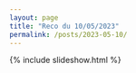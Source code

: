 ```yaml
---
layout: page
title: "Reco du 10/05/2023"
permalink: /posts/2023-05-10/
---
```

{% include slideshow.html %}